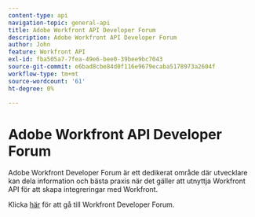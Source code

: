 ```yaml
---
content-type: api
navigation-topic: general-api
title: Adobe Workfront API Developer Forum
description: Adobe Workfront API Developer Forum
author: John
feature: Workfront API
exl-id: fba505a7-7fea-49e6-bee0-39bee9bc7043
source-git-commit: e6bad8cbe84d0f116e9679ecaba5178973a2604f
workflow-type: tm+mt
source-wordcount: '61'
ht-degree: 0%

---
```



# Adobe Workfront API Developer Forum

Adobe Workfront Developer Forum är ett dedikerat område där utvecklare kan dela information och bästa praxis när det gäller att utnyttja Workfront API för att skapa integreringar med Workfront.

Klicka [här](https://one.workfront.com/s/topic/0TO0z000000cdI3GAI/api?tabset-21363=3) för att gå till Workfront Developer Forum.
